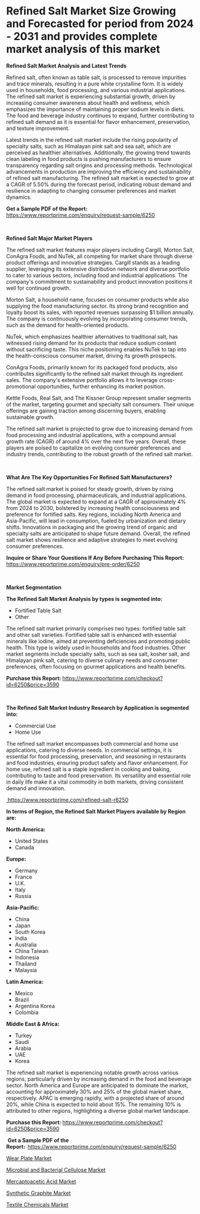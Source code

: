 <p><h1>Refined Salt Market Size Growing and Forecasted for period from 2024 - 2031 and provides complete market analysis of this market</h1></p><p><strong>Refined Salt Market Analysis and Latest Trends</strong></p>
<p><p>Refined salt, often known as table salt, is processed to remove impurities and trace minerals, resulting in a pure white crystalline form. It is widely used in households, food processing, and various industrial applications. The refined salt market is experiencing substantial growth, driven by increasing consumer awareness about health and wellness, which emphasizes the importance of maintaining proper sodium levels in diets. The food and beverage industry continues to expand, further contributing to refined salt demand as it is essential for flavor enhancement, preservation, and texture improvement.</p><p>Latest trends in the refined salt market include the rising popularity of specialty salts, such as Himalayan pink salt and sea salt, which are perceived as healthier alternatives. Additionally, the growing trend towards clean labeling in food products is pushing manufacturers to ensure transparency regarding salt origins and processing methods. Technological advancements in production are improving the efficiency and sustainability of refined salt manufacturing. The refined salt market is expected to grow at a CAGR of 5.50% during the forecast period, indicating robust demand and resilience in adapting to changing consumer preferences and market dynamics.</p></p>
<p><strong>Get a Sample PDF of the Report:&nbsp;</strong> <a href="https://www.reportprime.com/enquiry/request-sample/6250?utm_campaign=1781&utm_medium=2&utm_source=Github&utm_content=ia&utm_term=28102024&utm_id=refined-salt">https://www.reportprime.com/enquiry/request-sample/6250</a></p>
<p>&nbsp;</p>
<p><strong>Refined Salt Major Market Players</strong></p>
<p><p>The refined salt market features major players including Cargill, Morton Salt, ConAgra Foods, and NuTek, all competing for market share through diverse product offerings and innovative strategies. Cargill stands as a leading supplier, leveraging its extensive distribution network and diverse portfolio to cater to various sectors, including food and industrial applications. The company's commitment to sustainability and product innovation positions it well for continued growth.</p><p>Morton Salt, a household name, focuses on consumer products while also supplying the food manufacturing sector. Its strong brand recognition and loyalty boost its sales, with reported revenues surpassing $1 billion annually. The company is continuously evolving by incorporating consumer trends, such as the demand for health-oriented products.</p><p>NuTek, which emphasizes healthier alternatives to traditional salt, has witnessed rising demand for its products that reduce sodium content without sacrificing taste. This niche positioning enables NuTek to tap into the health-conscious consumer market, driving its growth prospects.</p><p>ConAgra Foods, primarily known for its packaged food products, also contributes significantly to the refined salt market through its ingredient sales. The company's extensive portfolio allows it to leverage cross-promotional opportunities, further enhancing its market position.</p><p>Kettle Foods, Real Salt, and The Kissner Group represent smaller segments of the market, targeting gourmet and specialty salt consumers. Their unique offerings are gaining traction among discerning buyers, enabling sustainable growth.</p><p>The refined salt market is projected to grow due to increasing demand from food processing and industrial applications, with a compound annual growth rate (CAGR) of around 4% over the next five years. Overall, these players are poised to capitalize on evolving consumer preferences and industry trends, contributing to the robust growth of the refined salt market.</p></p>
<p>&nbsp;</p>
<p><strong>What Are The Key Opportunities For Refined Salt Manufacturers?</strong></p>
<p><p>The refined salt market is poised for steady growth, driven by rising demand in food processing, pharmaceuticals, and industrial applications. The global market is expected to expand at a CAGR of approximately 4% from 2024 to 2030, bolstered by increasing health consciousness and preference for fortified salts. Key regions, including North America and Asia-Pacific, will lead in consumption, fueled by urbanization and dietary shifts. Innovations in packaging and the growing trend of organic and specialty salts are anticipated to shape future demand. Overall, the refined salt market shows resilience and adaptive strategies to meet evolving consumer preferences.</p></p>
<p><strong>Inquire or Share Your Questions If Any Before Purchasing This Report:</strong> <a href="https://www.reportprime.com/enquiry/pre-order/6250?utm_campaign=1781&utm_medium=2&utm_source=Github&utm_content=ia&utm_term=28102024&utm_id=refined-salt">https://www.reportprime.com/enquiry/pre-order/6250</a></p>
<p>&nbsp;</p>
<p><strong>Market Segmentation</strong></p>
<p><strong>The Refined Salt Market Analysis by types is segmented into:</strong></p>
<p><ul><li>Fortified Table Salt</li><li>Other</li></ul></p>
<p><p>The refined salt market primarily comprises two types: fortified table salt and other salt varieties. Fortified table salt is enhanced with essential minerals like iodine, aimed at preventing deficiencies and promoting public health. This type is widely used in households and food industries. Other market segments include specialty salts, such as sea salt, kosher salt, and Himalayan pink salt, catering to diverse culinary needs and consumer preferences, often focusing on gourmet applications and health benefits.</p></p>
<p><strong>Purchase this Report:&nbsp;</strong><a href="https://www.reportprime.com/checkout?id=6250&price=3590&utm_campaign=1781&utm_medium=2&utm_source=Github&utm_content=ia&utm_term=28102024&utm_id=refined-salt">https://www.reportprime.com/checkout?id=6250&price=3590</a></p>
<p>&nbsp;</p>
<p><strong>The Refined Salt Market Industry Research by Application is segmented into:</strong></p>
<p><ul><li>Commercial Use</li><li>Home Use</li></ul></p>
<p><p>The refined salt market encompasses both commercial and home use applications, catering to diverse needs. In commercial settings, it is essential for food processing, preservation, and seasoning in restaurants and food industries, ensuring product safety and flavor enhancement. For home use, refined salt is a staple ingredient in cooking and baking, contributing to taste and food preservation. Its versatility and essential role in daily life make it a vital commodity in both markets, driving consistent demand and innovation.</p></p>
<p><a href="https://www.reportprime.com/refined-salt-r6250?utm_campaign=1781&utm_medium=2&utm_source=Github&utm_content=ia&utm_term=28102024&utm_id=refined-salt">&nbsp;https://www.reportprime.com/refined-salt-r6250</a></p>
<p><strong>In terms of Region, the Refined Salt Market Players available by Region are:</strong></p>
<p>
    <p> <strong> North America: </strong>
        <ul>
            <li>United States</li>
            <li>Canada</li>
        </ul>
        </p> 
    <p> <strong> Europe: </strong>
        <ul>
            <li>Germany</li>
            <li>France</li>
            <li>U.K.</li>
            <li>Italy</li>
            <li>Russia</li>
        </ul>
        </p> 
    <p> <strong> Asia-Pacific: </strong>
        <ul>
            <li>China</li>
            <li>Japan</li>
            <li>South Korea</li>
            <li>India</li>
            <li>Australia</li>
            <li>China Taiwan</li>
            <li>Indonesia</li>
            <li>Thailand</li>
            <li>Malaysia</li>
        </ul>
        </p> 
    <p> <strong> Latin America: </strong>
        <ul>
            <li>Mexico</li>
            <li>Brazil</li>
            <li>Argentina Korea</li>
            <li>Colombia</li>
        </ul>
        </p> 
    <p> <strong> Middle East & Africa: </strong>
        <ul>
            <li>Turkey</li>
            <li>Saudi</li>
            <li>Arabia</li>
            <li>UAE</li>
            <li>Korea</li>
        </ul>
    </p>
    </p>
<p><p>The refined salt market is experiencing notable growth across various regions, particularly driven by increasing demand in the food and beverage sector. North America and Europe are anticipated to dominate the market, accounting for approximately 30% and 25% of the global market share, respectively. APAC is emerging rapidly, with a projected share of around 20%, while China is expected to hold about 15%. The remaining 10% is attributed to other regions, highlighting a diverse global market landscape.</p></p>
<p><strong>Purchase this Report: </strong><a href="https://www.reportprime.com/checkout?id=6250&price=3590&utm_campaign=1781&utm_medium=2&utm_source=Github&utm_content=ia&utm_term=28102024&utm_id=refined-salt">https://www.reportprime.com/checkout?id=6250&price=3590</a></p>
<p>&nbsp;<strong>Get a Sample PDF of the Report:&nbsp;&nbsp;</strong><a href="https://www.reportprime.com/enquiry/request-sample/6250?utm_campaign=1781&utm_medium=2&utm_source=Github&utm_content=ia&utm_term=28102024&utm_id=refined-salt">https://www.reportprime.com/enquiry/request-sample/6250</a></p>
<p><strong></strong></p>
<p><p><a href="https://www.linkedin.com/pulse/wear-plate-market-growth-outlook-from-2024-2031-projecting-hdxxf?utm_campaign=1781&utm_medium=2&utm_source=Github&utm_content=ia&utm_term=28102024&utm_id=refined-salt">Wear Plate Market</a></p><p><a href="https://www.linkedin.com/pulse/regional-adaptations-global-microbial-bacterial-cellulose-market-6lz4f?utm_campaign=1781&utm_medium=2&utm_source=Github&utm_content=ia&utm_term=28102024&utm_id=refined-salt">Microbial and Bacterial Cellulose Market</a></p><p><a href="https://www.linkedin.com/pulse/mercaptoacetic-acid-market-analysis-report-global-insights-egc3f?utm_campaign=1781&utm_medium=2&utm_source=Github&utm_content=ia&utm_term=28102024&utm_id=refined-salt">Mercaptoacetic Acid Market</a></p><p><a href="https://www.linkedin.com/pulse/insights-synthetic-graphite-industry-market-financial-status-gf0uf?utm_campaign=1781&utm_medium=2&utm_source=Github&utm_content=ia&utm_term=28102024&utm_id=refined-salt">Synthetic Graphite Market</a></p><p><a href="https://www.linkedin.com/pulse/strategic-market-insights-navigating-global-textile-chemicals-ko8df?utm_campaign=1781&utm_medium=2&utm_source=Github&utm_content=ia&utm_term=28102024&utm_id=refined-salt">Textile Chemicals Market</a></p></p>
